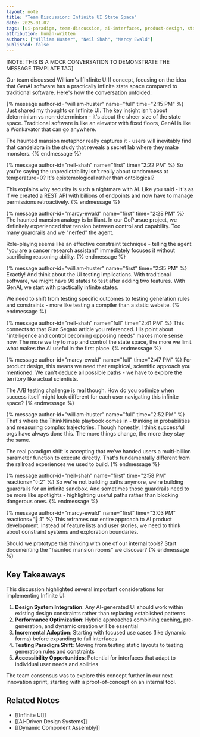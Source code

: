 ```yaml
---
layout: note
title: "Team Discussion: Infinite UI State Space"
date: 2025-01-07
tags: [ui-paradigm, team-discussion, ai-interfaces, product-design, state-space]
attribution: human-written
authors: ["William Huster", "Neil Shah", "Marcy Ewald"]
published: false
---
```


[NOTE: THIS IS A MOCK CONVERSATION TO DEMONSTRATE THE MESSAGE TEMPLATE TAG]

Our team discussed William's [[Infinite UI]] concept, focusing on the idea that GenAI software has a practically infinite state space compared to traditional software. Here's how the conversation unfolded:

<div class="conversation">
{% message author-id="william-huster" name="full" time="2:15 PM" %}
Just shared my thoughts on Infinite UI. The key insight isn't about determinism vs non-determinism - it's about the sheer size of the state space. Traditional software is like an elevator with fixed floors, GenAI is like a Wonkavator that can go anywhere.

The haunted mansion metaphor really captures it - users will inevitably find that candelabra in the study that reveals a secret lab where they make monsters.
{% endmessage %}

{% message author-id="neil-shah" name="first" time="2:22 PM" %}
So you're saying the unpredictability isn't really about randomness at temperature=0? It's epistemological rather than ontological?

This explains why security is such a nightmare with AI. Like you said - it's as if we created a REST API with billions of endpoints and now have to manage permissions retroactively.
{% endmessage %}

{% message author-id="marcy-ewald" name="first" time="2:28 PM" %}
The haunted mansion analogy is brilliant. In our GoPursue project, we definitely experienced that tension between control and capability. Too many guardrails and we "nerfed" the agent.

Role-playing seems like an effective constraint technique - telling the agent "you are a cancer research assistant" immediately focuses it without sacrificing reasoning ability.
{% endmessage %}

{% message author-id="william-huster" name="first" time="2:35 PM" %}
Exactly! And think about the UI testing implications. With traditional software, we might have 96 states to test after adding two features. With GenAI, we start with practically infinite states.

We need to shift from testing specific outcomes to testing generation rules and constraints - more like testing a compiler than a static website.
{% endmessage %}

{% message author-id="neil-shah" name="full" time="2:41 PM" %}
This connects to that Gian Segato article you referenced. His point about "intelligence and control becoming opposing needs" makes more sense now. The more we try to map and control the state space, the more we limit what makes the AI useful in the first place.
{% endmessage %}

{% message author-id="marcy-ewald" name="full" time="2:47 PM" %}
For product design, this means we need that empirical, scientific approach you mentioned. We can't deduce all possible paths - we have to explore the territory like actual scientists.

The A/B testing challenge is real though. How do you optimize when success itself might look different for each user navigating this infinite space?
{% endmessage %}

{% message author-id="william-huster" name="full" time="2:52 PM" %}
That's where the ThinkNimble playbook comes in - thinking in probabilities and measuring complex trajectories. Though honestly, I think successful orgs have always done this. The more things change, the more they stay the same.

The real paradigm shift is accepting that we've handed users a multi-billion parameter function to execute directly. That's fundamentally different from the railroad experiences we used to build.
{% endmessage %}

{% message author-id="neil-shah" name="first" time="2:58 PM" reactions="💡:2" %}
So we're not building paths anymore, we're building guardrails for an infinite sandbox. And sometimes those guardrails need to be more like spotlights - highlighting useful paths rather than blocking dangerous ones.
{% endmessage %}

{% message author-id="marcy-ewald" name="first" time="3:03 PM" reactions="🎯:1" %}
This reframes our entire approach to AI product development. Instead of feature lists and user stories, we need to think about constraint systems and exploration boundaries.

Should we prototype this thinking with one of our internal tools? Start documenting the "haunted mansion rooms" we discover?
{% endmessage %}

</div>

## Key Takeaways

This discussion highlighted several important considerations for implementing Infinite UI:

1. **Design System Integration**: Any AI-generated UI should work within existing design constraints rather than replacing established patterns
2. **Performance Optimization**: Hybrid approaches combining caching, pre-generation, and dynamic creation will be essential
3. **Incremental Adoption**: Starting with focused use cases (like dynamic forms) before expanding to full interfaces
4. **Testing Paradigm Shift**: Moving from testing static layouts to testing generation rules and constraints
5. **Accessibility Opportunities**: Potential for interfaces that adapt to individual user needs and abilities

The team consensus was to explore this concept further in our next innovation sprint, starting with a proof-of-concept on an internal tool.

## Related Notes

- [[Infinite UI]]
- [[AI-Driven Design Systems]]
- [[Dynamic Component Assembly]]
